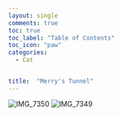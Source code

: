 ```yaml
---
layout: single
comments: true
toc: true
toc_label: "Table of Contents"
toc_icon: "paw"
categories:
  - Cat


title:  "Merry's Tunnel"
---
```


![IMG_7350](https://user-images.githubusercontent.com/81342538/117398799-0615fb80-af3a-11eb-8b9a-597a5f6c1260.jpeg)
![IMG_7349](https://user-images.githubusercontent.com/81342538/117398806-0a421900-af3a-11eb-8395-011f89012bd8.jpeg)
